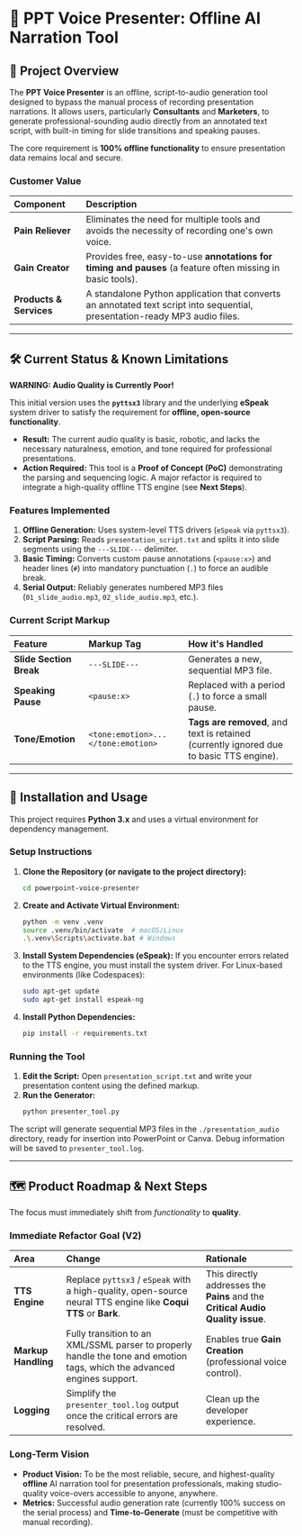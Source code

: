 # 🎤 PPT Voice Presenter: Offline AI Narration Tool

## 🚀 Project Overview

The **PPT Voice Presenter** is an offline, script-to-audio generation tool designed to bypass the manual process of recording presentation narrations. It allows users, particularly **Consultants** and **Marketers**, to generate professional-sounding audio directly from an annotated text script, with built-in timing for slide transitions and speaking pauses.

The core requirement is **100% offline functionality** to ensure presentation data remains local and secure.

### Customer Value

| Component | Description |
| :--- | :--- |
| **Pain Reliever** | Eliminates the need for multiple tools and avoids the necessity of recording one's own voice. |
| **Gain Creator** | Provides free, easy-to-use **annotations for timing and pauses** (a feature often missing in basic tools). |
| **Products & Services** | A standalone Python application that converts an annotated text script into sequential, presentation-ready MP3 audio files. |

-----

## 🛠️ Current Status & Known Limitations

**WARNING: Audio Quality is Currently Poor\!**

This initial version uses the **`pyttsx3`** library and the underlying **eSpeak** system driver to satisfy the requirement for **offline, open-source functionality**.

  * **Result:** The current audio quality is basic, robotic, and lacks the necessary naturalness, emotion, and tone required for professional presentations.
  * **Action Required:** This tool is a **Proof of Concept (PoC)** demonstrating the parsing and sequencing logic. A major refactor is required to integrate a high-quality offline TTS engine (see **Next Steps**).

### Features Implemented

1.  **Offline Generation:** Uses system-level TTS drivers (`eSpeak` via `pyttsx3`).
2.  **Script Parsing:** Reads `presentation_script.txt` and splits it into slide segments using the `---SLIDE---` delimiter.
3.  **Basic Timing:** Converts custom pause annotations (`<pause:x>`) and header lines (`#`) into mandatory punctuation (`.`) to force an audible break.
4.  **Serial Output:** Reliably generates numbered MP3 files (`01_slide_audio.mp3`, `02_slide_audio.mp3`, etc.).

### Current Script Markup

| Feature | Markup Tag | How it's Handled |
| :--- | :--- | :--- |
| **Slide Section Break** | `---SLIDE---` | Generates a new, sequential MP3 file. |
| **Speaking Pause** | `<pause:x>` | Replaced with a period (`.`) to force a small pause. |
| **Tone/Emotion** | `<tone:emotion>...</tone:emotion>` | **Tags are removed**, and text is retained (currently ignored due to basic TTS engine). |

-----

## 🚀 Installation and Usage

This project requires **Python 3.x** and uses a virtual environment for dependency management.

### Setup Instructions

1.  **Clone the Repository (or navigate to the project directory):**

    ```bash
    cd powerpoint-voice-presenter
    ```

2.  **Create and Activate Virtual Environment:**

    ```bash
    python -m venv .venv
    source .venv/bin/activate  # macOS/Linux
    .\.venv\Scripts\activate.bat # Windows
    ```

3.  **Install System Dependencies (eSpeak):**
    If you encounter errors related to the TTS engine, you must install the system driver. For Linux-based environments (like Codespaces):

    ```bash
    sudo apt-get update
    sudo apt-get install espeak-ng
    ```

4.  **Install Python Dependencies:**

    ```bash
    pip install -r requirements.txt
    ```

### Running the Tool

1.  **Edit the Script:** Open `presentation_script.txt` and write your presentation content using the defined markup.
2.  **Run the Generator:**
    ```bash
    python presenter_tool.py
    ```

The script will generate sequential MP3 files in the `./presentation_audio` directory, ready for insertion into PowerPoint or Canva. Debug information will be saved to `presenter_tool.log`.

-----

## 🗺️ Product Roadmap & Next Steps

The focus must immediately shift from *functionality* to **quality**.

### Immediate Refactor Goal (V2)

| Area | Change | Rationale |
| :--- | :--- | :--- |
| **TTS Engine** | Replace `pyttsx3` / `eSpeak` with a high-quality, open-source neural TTS engine like **Coqui TTS** or **Bark**. | This directly addresses the **Pains** and the **Critical Audio Quality issue**. |
| **Markup Handling**| Fully transition to an XML/SSML parser to properly handle the tone and emotion tags, which the advanced engines support. | Enables true **Gain Creation** (professional voice control). |
| **Logging** | Simplify the `presenter_tool.log` output once the critical errors are resolved. | Clean up the developer experience. |

### Long-Term Vision

  * **Product Vision:** To be the most reliable, secure, and highest-quality **offline** AI narration tool for presentation professionals, making studio-quality voice-overs accessible to anyone, anywhere.
  * **Metrics:** Successful audio generation rate (currently 100% success on the serial process) and **Time-to-Generate** (must be competitive with manual recording).
